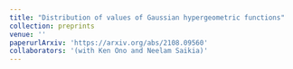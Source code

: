 ```yaml
---
title: "Distribution of values of Gaussian hypergeometric functions"
collection: preprints
venue: ''
paperurlArxiv: 'https://arxiv.org/abs/2108.09560'
collaborators: '(with Ken Ono and Neelam Saikia)'
---
```


